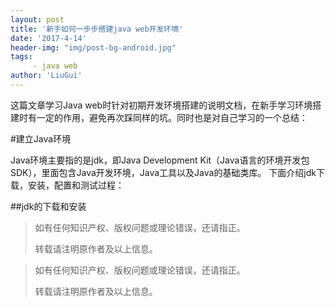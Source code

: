 ```yaml
---
layout: post
title: '新手如何一步步搭建java web开发环境'
date: '2017-4-14'
header-img: "img/post-bg-android.jpg"
tags:
     - java web
author: 'LiuGui'
---
```



这篇文章学习Java web时针对初期开发环境搭建的说明文档，在新手学习环境搭建时有一定的作用，避免再次踩同样的坑。同时也是对自己学习的一个总结：


  #建立Java环境
  
  Java环境主要指的是jdk，即Java Development Kit（Java语言的环境开发包SDK），里面包含Java开发环境，Java工具以及Java的基础类库。
 下面介绍jdk下载，安装，配置和测试过程：
  

##jdk的下载和安装
> 如有任何知识产权、版权问题或理论错误，还请指正。
>
> 转载请注明原作者及以上信息。
	

> 如有任何知识产权、版权问题或理论错误，还请指正。
>
> 转载请注明原作者及以上信息。
